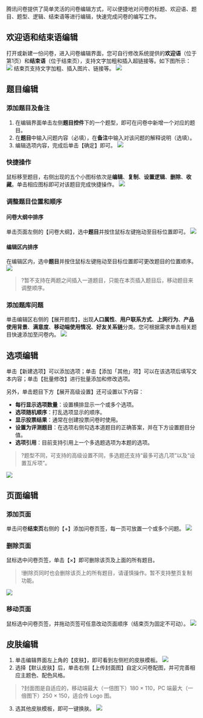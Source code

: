 腾讯问卷提供了简单灵活的问卷编辑方式，可以便捷地对问卷的标题、欢迎语、题目、题型、逻辑、结束语等进行编辑，快速完成问卷的编写工作。

## 欢迎语和结束语编辑
打开或新建一份问卷，进入问卷编辑界面，您可自行修改系统提供的**欢迎语**（位于第1页）和**结束语**（位于结束页），支持文字加粗和插入超链接等。如下图所示：
![](https://main.qcloudimg.com/raw/48988d5fa36c0de725eb5873bf53c489/%E6%AC%A2%E8%BF%8E%E8%AF%AD.png)
结束页支持文字加粗、插入图片、链接等。
![](https://main.qcloudimg.com/raw/0a71bef510e4033ab6328d8bc8bce3e6/%E7%BB%93%E6%9D%9F%E8%AF%AD.png)

## 题目编辑

### 添加题目及备注

1. 在编辑界面单击左侧**题目控件**下的一个题型，即可在问卷中新增一个对应的题目。
2. 在**题目**中输入问题内容（必填），在**备注**中输入对该问题的解释说明（选填）。
3. 编辑选项内容，完成后单击【确定】即可。
![](https://main.qcloudimg.com/raw/5cf293c84003b637771739006ec78e92/%E9%A2%98%E7%9B%AE%E6%93%8D%E4%BD%9C.png)

### 快捷操作

鼠标移至题目，右侧出现的五个小图标依次是**编辑**、**复制**、**设置逻辑**、**删除**、**收藏**。单击相应图标即可对该题目完成快捷操作。
![](https://main.qcloudimg.com/raw/65c0f40b0eb6d2a283645c909430a238/%E5%BF%AB%E6%8D%B7%E6%93%8D%E4%BD%9C.png)

### 调整题目位置和顺序

#### 问卷大纲中排序
单击页面左侧的【问卷大纲】，选中**题目**并按住鼠标左键拖动至目标位置即可。
![](https://main.qcloudimg.com/raw/68ab7766a18373b4582961a0a487933b/%E8%B0%83%E6%95%B4%E9%A2%98%E7%9B%AE%E5%92%8C%E9%A1%BA%E5%BA%8F.png)

#### 编辑区内排序
在编辑区内，选中**题目**并按住鼠标左键拖动至目标位置即可更改题目的位置顺序。
![](https://main.qcloudimg.com/raw/29efa298e03df70b6affe957524b0c01.png)
>?暂不支持在两题之间插入一道题目，只能在本页插入题目后，移动题目来调整顺序。




### 添加题库问题

单击编辑区右侧的【展开题库】，出现**人口属性**、**用户联系方式**、**上网行为**、**产品使用背景**、**满意度**、**移动端使用情况**、**好友关系链**分类。您可根据需求单击相关题目快速添加至问卷内。
![](https://main.qcloudimg.com/raw/4e945c341bd10190719f943f73d13942.png)


## 选项编辑

单击【新建选项】可以添加选项；单击【添加「其他」项】可以在该选项后填写文本内容；单击【批量修改】进行批量添加和修改选项。

另外，单击题目下方【展开高级设置】还可设置以下内容：
- **每行显示选项数量**：设置横排显示一个或多个选项。
- **选项随机顺序**：打乱选项显示的顺序。
- **显示投票结果**：通常在创建投票问卷时使用。
- **设置为评测题目**：在选项右侧勾选本道题目的正确答案，并在下方设置题目分值。
- **选项引用**：目前支持引用上一个多选题选项为本题的选项。

>?题型不同，可支持的高级设置不同，多选题还支持“最多可选几项”以及“设置互斥项”。

![](https://main.qcloudimg.com/raw/e4796e23e0c973230cd4e232b0e6114a/%E9%AB%98%E7%BA%A7%E8%AE%BE%E7%BD%AE.png)

## 页面编辑

### 添加页面

单击问卷**结束页**右侧的【+】添加问卷页签，每一页可放置一个或多个问题。
![](https://main.qcloudimg.com/raw/be0dd0b48af53b87e9d55e9e223b018a/%E6%B7%BB%E5%8A%A0%E9%A1%B5%E9%9D%A2.png)

### 删除页面

鼠标选中问卷页签，单击【×】即可删除该页及上面的所有题目。
>!删除页同时也会删除该页上的所有题目，请谨慎操作。暂不支持整页复制功能。

![](https://main.qcloudimg.com/raw/954aa925829f5f93980efcb76a2a676b/%E5%88%A0%E9%99%A4%E9%A1%B5%E9%9D%A2.png)

### 移动页面

鼠标选中问卷页签，并拖动页签可任意改动页面顺序（结束页为固定不可动）。
![](https://main.qcloudimg.com/raw/860f3dc19e18e2783a8d2affa68b6d46/%E6%8B%96%E5%8A%A8%E9%A1%B5%E9%9D%A2.png)

## 皮肤编辑

1. 单击编辑界面左上角的【皮肤】，即可看到左侧栏的皮肤模板。
![](https://main.qcloudimg.com/raw/2e9d2aa535f81f0e8042fe0376a57672/%E7%9A%AE%E8%82%A41.png)
2. 选择【默认皮肤】后，单击右侧【上传封面图】自定义问卷配图，并可完善相应主题色、配色风格。
>?封面图是自适应的，移动端最大（一倍图下）180 × 110，PC 端最大（一倍图下）250 × 150，适合传 Logo 图。
3. 选其他皮肤模板，即可一键换肤。
![](https://main.qcloudimg.com/raw/15dd8ab5e47adbc7d9d37622bed4ae51/%E7%9A%AE%E8%82%A42.jpg)
